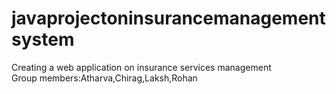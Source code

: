 # javaprojectoninsurancemanagementsystem
Creating a web application on insurance services management
<br>
Group members:Atharva,Chirag,Laksh,Rohan

